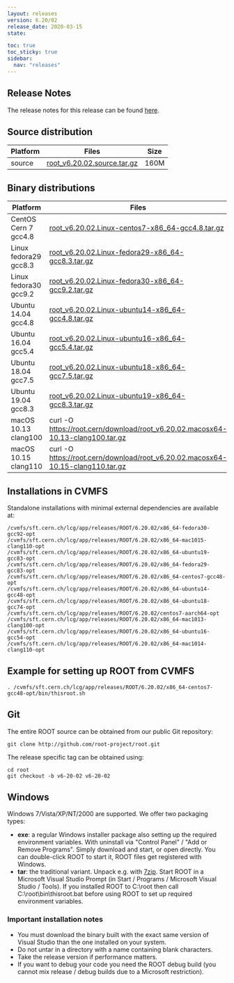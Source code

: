 ```yaml
---
layout: releases
version: 6.20/02
release_date: 2020-03-15
state:

toc: true
toc_sticky: true
sidebar:
  nav: "releases"
---
```



## Release Notes

The release notes for this release can be found [here](https://root.cern/doc/v620/release-notes.html#release-6.2002).

## Source distribution

| Platform       | Files | Size |
|-----------|-------|-----|
| source | [root_v6.20.02.source.tar.gz](https://root.cern/download/root_v6.20.02.source.tar.gz) | 160M |


## Binary distributions

| Platform       | Files | Size |
|-----------|-------|-----|
| CentOS Cern 7 gcc4.8 | [root_v6.20.02.Linux-centos7-x86_64-gcc4.8.tar.gz](https://root.cern/download/root_v6.20.02.Linux-centos7-x86_64-gcc4.8.tar.gz) | 184M |
| Linux fedora29 gcc8.3 | [root_v6.20.02.Linux-fedora29-x86_64-gcc8.3.tar.gz](https://root.cern/download/root_v6.20.02.Linux-fedora29-x86_64-gcc8.3.tar.gz) | 218M |
| Linux fedora30 gcc9.2 | [root_v6.20.02.Linux-fedora30-x86_64-gcc9.2.tar.gz](https://root.cern/download/root_v6.20.02.Linux-fedora30-x86_64-gcc9.2.tar.gz) | 223M |
| Ubuntu 14.04 gcc4.8 | [root_v6.20.02.Linux-ubuntu14-x86_64-gcc4.8.tar.gz](https://root.cern/download/root_v6.20.02.Linux-ubuntu14-x86_64-gcc4.8.tar.gz) | 190M |
| Ubuntu 16.04 gcc5.4 | [root_v6.20.02.Linux-ubuntu16-x86_64-gcc5.4.tar.gz](https://root.cern/download/root_v6.20.02.Linux-ubuntu16-x86_64-gcc5.4.tar.gz) | 197M |
| Ubuntu 18.04 gcc7.5 | [root_v6.20.02.Linux-ubuntu18-x86_64-gcc7.5.tar.gz](https://root.cern/download/root_v6.20.02.Linux-ubuntu18-x86_64-gcc7.5.tar.gz) | 216M |
| Ubuntu 19.04 gcc8.3 | [root_v6.20.02.Linux-ubuntu19-x86_64-gcc8.3.tar.gz](https://root.cern/download/root_v6.20.02.Linux-ubuntu19-x86_64-gcc8.3.tar.gz) | 216M |
| macOS 10.13 clang100 | curl -O https://root.cern/download/root_v6.20.02.macosx64-10.13-clang100.tar.gz | 133M |
| macOS 10.15 clang110 | curl -O https://root.cern/download/root_v6.20.02.macosx64-10.15-clang110.tar.gz | 134M |


## Installations in CVMFS

Standalone installations with minimal external dependencies are available at:
~~~
/cvmfs/sft.cern.ch/lcg/app/releases/ROOT/6.20.02/x86_64-fedora30-gcc92-opt
/cvmfs/sft.cern.ch/lcg/app/releases/ROOT/6.20.02/x86_64-mac1015-clang110-opt
/cvmfs/sft.cern.ch/lcg/app/releases/ROOT/6.20.02/x86_64-ubuntu19-gcc83-opt
/cvmfs/sft.cern.ch/lcg/app/releases/ROOT/6.20.02/x86_64-fedora29-gcc83-opt
/cvmfs/sft.cern.ch/lcg/app/releases/ROOT/6.20.02/x86_64-centos7-gcc48-opt
/cvmfs/sft.cern.ch/lcg/app/releases/ROOT/6.20.02/x86_64-ubuntu14-gcc48-opt
/cvmfs/sft.cern.ch/lcg/app/releases/ROOT/6.20.02/x86_64-ubuntu18-gcc74-opt
/cvmfs/sft.cern.ch/lcg/app/releases/ROOT/6.20.02/centos7-aarch64-opt
/cvmfs/sft.cern.ch/lcg/app/releases/ROOT/6.20.02/x86_64-mac1013-clang100-opt
/cvmfs/sft.cern.ch/lcg/app/releases/ROOT/6.20.02/x86_64-ubuntu16-gcc54-opt
/cvmfs/sft.cern.ch/lcg/app/releases/ROOT/6.20.02/x86_64-mac1014-clang110-opt
~~~


## Example for setting up ROOT from CVMFS

~~~
. /cvmfs/sft.cern.ch/lcg/app/releases/ROOT/6.20.02/x86_64-centos7-gcc48-opt/bin/thisroot.sh
~~~

## Git

The entire ROOT source can be obtained from our public Git repository:

~~~
git clone http://github.com/root-project/root.git
~~~
The release specific tag can be obtained using:
~~~
cd root
git checkout -b v6-20-02 v6-20-02
~~~


## Windows

Windows 7/Vista/XP/NT/2000 are supported. We offer two packaging types:

 * **exe**: a regular Windows installer package also setting up the required environment variables. With uninstall via "Control Panel" / "Add or Remove Programs". Simply download and start, or open directly. You can double-click ROOT to start it, ROOT files get registered with Windows.
 * **tar**: the traditional variant. Unpack e.g. with [7zip](https://www.7-zip.org). Start ROOT in a Microsoft Visual Studio Prompt (in Start / Programs / Microsoft Visual Studio / Tools). If you installed ROOT to C:\root then call C:\root\bin\thisroot.bat before using ROOT to set up required environment variables.

### Important installation notes

 * You must download the binary built with the exact same version of Visual Studio than the one installed on your system.
 * Do not untar in a directory with a name containing blank characters.
 * Take the release version if performance matters.
 * If you want to debug your code you need the ROOT debug build (you cannot mix release / debug builds due to a Microsoft restriction).


